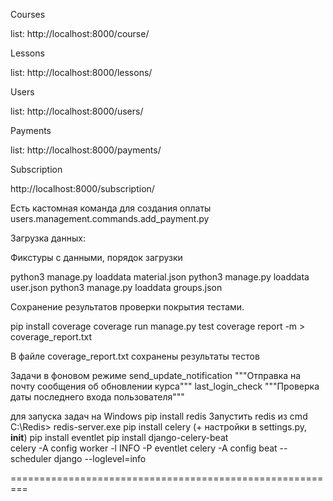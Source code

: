Courses

list: http://localhost:8000/course/

Lessons

list: http://localhost:8000/lessons/

Users

list: http://localhost:8000/users/

Payments

list: http://localhost:8000/payments/

Subscription

http://localhost:8000/subscription/

Есть кастомная команда для создания оплаты users.management.commands.add_payment.py

Загрузка данных:

Фикстуры с данными, порядок загрузки

python3 manage.py loaddata material.json
python3 manage.py loaddata user.json
python3 manage.py loaddata groups.json

Сохранение результатов проверки покрытия тестами.

pip install coverage 
coverage run manage.py test 
coverage report -m > coverage_report.txt

В файле coverage_report.txt сохранены результаты тестов

Задачи в фоновом режиме
send_update_notification """Отправка на почту сообщения об обновлении курса"""
last_login_check """Проверка даты последнего входа пользователя"""

для запуска задач на Windows
pip install redis 
Запустить redis из cmd C:\Redis> redis-server.exe
pip install celery (+ настройки в settings.py, __init__)
pip install eventlet 
pip install django-celery-beat  
celery -A config worker -l INFO -P eventlet
celery -A config beat --scheduler django --loglevel=info


=========================================================

